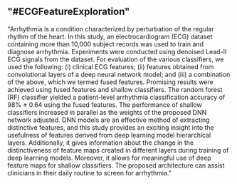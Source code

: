 "#ECGFeatureExploration"
---
"Arrhythmia is a condition characterized by perturbation of the regular rhythm of the heart. In this study, an electrocardiogram (ECG) dataset containing more than 10,000 subject records was used to train and diagnose arrhythmia.  Experiments were conducted using denoised Lead-II ECG signals from the dataset. For evaluation of the various classifiers, we used the following: (i) clinical ECG features; (ii) features obtained from convolutional layers of a deep neural network model; and (iii) a combination of the above, which we termed fused features. Promising results were achieved using fused features and shallow classifiers. The random forest (RF) classifier yielded a patient-level arrhythmia classification accuracy of 98% ± 0.64 using the fused features. The performance of shallow classifiers increased in parallel as the weights of the proposed DNN network adjusted. DNN models are an effective method of extracting distinctive features, and this study provides an exciting insight into the usefulness of features derived from deep learning model hierarchical layers. Additionally, it gives information about the change in the distinctiveness of feature maps created in different layers during training of deep learning models. Moreover, it allows for meaningful use of deep feature maps for shallow classifiers. The proposed architecture can assist clinicians in their daily routine to screen for arrhythmia."

